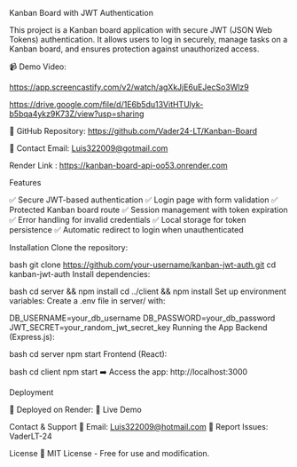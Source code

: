Kanban Board with JWT Authentication

This project is a Kanban board application with secure JWT (JSON Web Tokens) authentication. It allows users to log in securely, manage tasks on a Kanban board, and ensures protection against unauthorized access.

📹 Demo Video: 

https://app.screencastify.com/v2/watch/agXkJjE6uEJecSo3Wlz9

https://drive.google.com/file/d/1E6b5du13VitHTUlyk-b5bqa4ykz9K73Z/view?usp=sharing

📂 GitHub Repository:  https://github.com/Vader24-LT/Kanban-Board

📧 Contact Email: Luis322009@gotmail.com

Render Link : https://kanban-board-api-oo53.onrender.com

Features

✅ Secure JWT-based authentication
✅ Login page with form validation
✅ Protected Kanban board route
✅ Session management with token expiration
✅ Error handling for invalid credentials
✅ Local storage for token persistence
✅ Automatic redirect to login when unauthenticated

Installation
Clone the repository:

bash
git clone https://github.com/your-username/kanban-jwt-auth.git
cd kanban-jwt-auth
Install dependencies:

bash
cd server && npm install
cd ../client && npm install
Set up environment variables:
Create a .env file in server/ with:

DB_USERNAME=your_db_username
DB_PASSWORD=your_db_password
JWT_SECRET=your_random_jwt_secret_key
Running the App
Backend (Express.js):

bash
cd server
npm start
Frontend (React):

bash
cd client
npm start
➡️ Access the app: http://localhost:3000

Deployment

🚀 Deployed on Render:
🔗 Live Demo

Contact & Support
📧 Email: Luis322009@hotmail.com
🐛 Report Issues: VaderLT-24

License
📜 MIT License - Free for use and modification.
